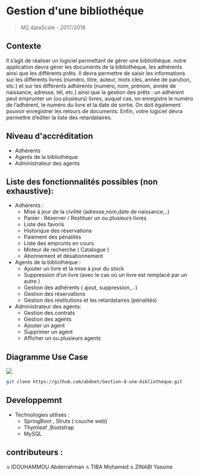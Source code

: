 # Gestion d'une bibliothéque 
> M2 dataScale - 2017/2018


## Contexte

Il s’agit de réaliser un logiciel permettant de gérer une bibliothèque. notre application devra gérer les documents de la bibliothèque, les adhérents ainsi que les différents prêts. Il devra permettre de saisir les informations sur les différents livres (numéro, titre, auteur, mots clés, année de parution, etc.) et sur les différents adhérents (numéro, nom, prénom, année de naissance, adresse, tél, etc.) ainsi que la gestion des prêts : un adhérent peut emprunter un (ou plusieurs) livres, auquel cas, on enregistre le numéro de l’adhérent, le numéro du livre et la date de sortie. On doit également pouvoir enregistrer les retours de documents. Enfin, votre logiciel devra permettre d’éditer la liste des retardataires.

## Niveau d'accréditation 
* Adhérents
* Agents de la bibliothèque
* Administrateur des agents
## Liste des fonctionnalités possibles (non exhaustive):
* Adhérents :
   * Mise à jour de la civilité (adresse,nom,date de naissance,..)
   * Panier : Réserver / Restituer un ou plusieurs livres 
   * Liste des favoris
   * Historique des réservations 
   * Paiement des pénalités
   * Liste des emprunts en cours 
   * Moteur de recherche ( Catalogue )
   * Abonnement et désabonnement 
* Agents de la bibliothèque :
   * Ajouter un livre et la mise à jour du stock
   * Suppression d’un livre (avec le cas où un livre est remplacé par un autre )
   * Gestion des adhérents ( ajout, suppression,.. )
   * Gestion des réservations
   * Gestion des restitutions et les retardataires (pénalités)
* Administrateur des agents:
   * Gestion des contrats 
   * Gestion des agents 
   * Ajouter un agent
   * Supprimer un agent
   * Afficher un ou plusieurs agents 

## Diagramme Use Case

![](https://scontent-cdg2-1.xx.fbcdn.net/v/t34.0-12/25674229_158245161611878_1965893520_n.png?oh=754bae00ebc620e4f98567a79a1d89b1&oe=5A4170A8)



```sh
git clone https://github.com/abdnet/Gestion-d-une-bibliotheque.git
```


## Developpemnt 
* Technologies utilisés : 
  * SpringBoot  , Struts ( couche web)
  * Thymleaf ,Bootstrap
  * MySQL


## contributeurs :
 :top: IDOUHAMMOU Abderrahman 
 :top: TIBA Mohamed
 :top: ZINABI Yassine


 

